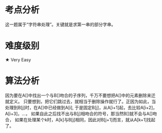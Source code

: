 # 考点分析

这一题属于“字符串处理”。关键就是求第一串的部分字串。

# 难度级别

★ Very Easy

# 算法分析

因为要在A[]中找出一个与B[]吻合的子序列，千万不要想把A[]中的元素删除来迁就定义。
只要想到，把它们跳过去，就相当于删除操作就行了。正因为如此，当处理到B[j]时，在A[]中已经做到A[i],
于是固定B[j]，从A[i+1]起，去比较A[i+2]，A[i+3]，...，
如果自此之后找不出与B[j]相吻合的符号，那当然B[]就不会与A[]吻合，
如果在处理某个k时，A[k]与B[j]相同，因此对B[j+1]而言，就从A[k+1]找起了。
